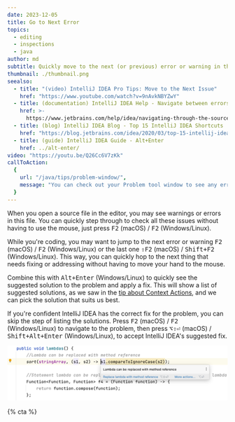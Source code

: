 ```yaml
---
date: 2023-12-05
title: Go to Next Error
topics:
  - editing
  - inspections
  - java
author: md
subtitle: Quickly move to the next (or previous) error or warning in the file.
thumbnail: ./thumbnail.png
seealso:
  - title: "(video) IntelliJ IDEA Pro Tips: Move to the Next Issue"
    href: "https://www.youtube.com/watch?v=9nAvkNBYZwY"
  - title: (documentation) IntelliJ IDEA Help - Navigate between errors or warnings
    href: >-
      https://www.jetbrains.com/help/idea/navigating-through-the-source-code.html#navigate-errors-warnings
  - title: (blog) IntelliJ IDEA Blog - Top 15 IntelliJ IDEA Shortcuts
    href: "https://blog.jetbrains.com/idea/2020/03/top-15-intellij-idea-shortcuts/"
  - title: (guide) IntelliJ IDEA Guide - Alt+Enter
    href: ../alt-enter/
video: "https://youtu.be/Q26Cc6V7zKk"
callToAction:
  {
    url: "/java/tips/problem-window/",
    message: "You can check out your Problem tool window to see any errors in your project.",
  }
---
```


When you open a source file in the editor, you may see warnings or errors in this file. You can quickly step through to check all these issues without having to use the mouse, just press <kbd>F2</kbd> (macOS) / <kbd>F2</kbd> (Windows/Linux).

While you're coding, you may want to jump to the next error or warning <kbd>F2</kbd> (macOS) / <kbd>F2</kbd> (Windows/Linux) or the last one <kbd>⇧F2</kbd> (macOS) / <kbd>Shift+F2</kbd> (Windows/Linux). This way, you can quickly hop to the next thing that needs fixing or addressing without having to move your hand to the
mouse.

Combine this with <kbd>Alt+Enter</kbd> (Windows/Linux) to quickly see the suggested solution to the problem and apply a fix. This will show a list of suggested solutions, as we saw in the [tip about Context Actions](../context-actions/),
and we can pick the solution that suits us best.

If you're confident IntelliJ IDEA has the correct fix for the problem, you can skip the step of listing the solutions. Press <kbd>F2</kbd> (macOS) / <kbd>F2</kbd> (Windows/Linux) to navigate to the problem, then press <kbd>⌥⇧⏎</kbd> (macOS) / <kbd>Shift+Alt+Enter</kbd> (Windows/Linux), to accept IntelliJ IDEA's suggested fix.

![Accept suggested fix](accept-suggestion.png)

{% cta %}

